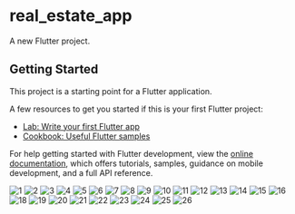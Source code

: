 # real_estate_app

A new Flutter project.

## Getting Started

This project is a starting point for a Flutter application.

A few resources to get you started if this is your first Flutter project:

- [Lab: Write your first Flutter app](https://docs.flutter.dev/get-started/codelab)
- [Cookbook: Useful Flutter samples](https://docs.flutter.dev/cookbook)

For help getting started with Flutter development, view the
[online documentation](https://docs.flutter.dev/), which offers tutorials,
samples, guidance on mobile development, and a full API reference.

![1](https://user-images.githubusercontent.com/80568234/176111529-63df6fad-a6f0-437c-bb2c-ac7816f9655c.gif)
![2](https://user-images.githubusercontent.com/80568234/176111553-64997eb0-1cb7-435a-b5a5-0931cd6ab1bb.gif)
![3](https://user-images.githubusercontent.com/80568234/176111569-94394a25-9bf4-4e6b-8724-a41a1a91f1b0.gif)
![4](https://user-images.githubusercontent.com/80568234/176111583-52e62509-5448-467f-bb1d-ef8ea26e33cd.gif)
![5](https://user-images.githubusercontent.com/80568234/176111593-5f8a9b47-f966-4272-9d77-3bffad0aa4a2.gif)
![6](https://user-images.githubusercontent.com/80568234/176111609-4c0a485a-d203-4cbf-b1df-7f62bed51a1e.gif)
![7](https://user-images.githubusercontent.com/80568234/176111627-8cea9872-5a08-40a4-a7a8-737f7be94289.gif)
![8](https://user-images.githubusercontent.com/80568234/176111653-2821087c-f092-4c5f-9554-6f835f90a8be.gif)
![9](https://user-images.githubusercontent.com/80568234/176111679-cf467241-44be-4a16-b3ec-3f33e9f719d4.gif)
![10](https://user-images.githubusercontent.com/80568234/176111683-e3e6ed60-eb87-4925-8580-71f09b2cd475.gif)
![11](https://user-images.githubusercontent.com/80568234/176111699-b4296b4a-4e72-4be9-9883-20574f29838a.gif)
![12](https://user-images.githubusercontent.com/80568234/176112279-24481553-5daf-402a-8155-c29859eaf4ab.gif)
![13](https://user-images.githubusercontent.com/80568234/176112350-dd4742f0-9472-415a-964b-1b5a80acf5fb.gif)
![14](https://user-images.githubusercontent.com/80568234/176111739-1e5f1362-2726-4991-a678-97f765a01cc7.gif)
![15](https://user-images.githubusercontent.com/80568234/176111784-919aaf9e-e10d-4cbb-9d74-e9fc16867f63.gif)
![16](https://user-images.githubusercontent.com/80568234/176111809-f0fd2989-e6ef-4e34-bdcf-ca6fafef241a.gif)
![18](https://user-images.githubusercontent.com/80568234/176111829-0a5be478-f6c5-4c80-97d3-f9609863ff50.gif)
![19](https://user-images.githubusercontent.com/80568234/176111864-a9db4c43-47ae-479c-8160-41f9cc52dd9f.gif)
![20](https://user-images.githubusercontent.com/80568234/176111885-12c1c18a-749a-42c1-8418-0c79cd1d1962.gif)
![21](https://user-images.githubusercontent.com/80568234/176111900-46146670-2ea5-4b41-93bb-3afb8dafeaa6.gif)
![22](https://user-images.githubusercontent.com/80568234/176111915-fc569e76-3f2e-479a-9415-9eaa368775cc.gif)
![23](https://user-images.githubusercontent.com/80568234/176111933-d0f3d0d4-2eed-47a9-a671-f6ba736cb52a.gif)
![24](https://user-images.githubusercontent.com/80568234/176111951-0375c985-e610-4f98-97d0-f5c9d3f8107d.gif)
![25](https://user-images.githubusercontent.com/80568234/176111975-4d0f1bc1-63fe-4d7c-a544-d270d80009c8.gif)
![26](https://user-images.githubusercontent.com/80568234/176111993-66d2fcde-a4fe-453d-a784-330552a300ee.gif)

